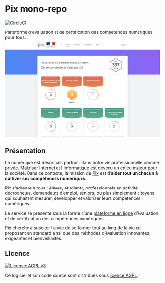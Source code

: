 # Pix mono-repo

[![CircleCI](https://circleci.com/gh/1024pix/pix/tree/dev.svg?style=shield&circle-token=:circle-token)](https://circleci.com/gh/1024pix/pix)

Plateforme d'évaluation et de certification des compétences numériques pour tous.
![Screenshot Pix App](./docs/assets/pix-app-screenshot.png)

## Présentation

Le numérique est désormais partout. Dans notre vie professionnelle comme privée. Maîtriser Internet et l'informatique
est devenu un enjeu majeur pour la société. Dans ce contexte, la mission de [Pix](https://pix.fr) est d'**aider tout un
chacun à cultiver ses compétences numériques**.

Pix s’adresse à tous : élèves, étudiants, professionnels en activité, décrocheurs, demandeurs d’emploi, séniors, ou plus
simplement citoyens qui souhaitent mesurer, développer et valoriser leurs compétences numériques.

Le service se présente sous la forme d’une [plateforme en ligne](https://app.pix.fr) d’évaluation et de certification
des compétences numériques.

Pix cherche à susciter l’envie de se former tout au long de la vie en proposant un standard ainsi que des méthodes
d’évaluation innovantes, exigeantes et bienveillantes.

## Licence

[![License: AGPL v3](https://img.shields.io/badge/License-AGPL%20v3-blue.svg)](https://www.gnu.org/licenses/agpl-3.0)

Ce logiciel et son code source sont distribués sous [licence AGPL](https://www.gnu.org/licenses/why-affero-gpl.fr.html).
